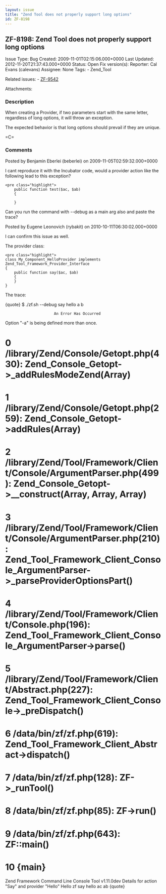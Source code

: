 ```yaml
---
layout: issue
title: "Zend Tool does not properly support long options"
id: ZF-8198
---
```


ZF-8198: Zend Tool does not properly support long options
---------------------------------------------------------

 Issue Type: Bug Created: 2009-11-01T02:15:06.000+0000 Last Updated: 2012-11-20T21:37:43.000+0000 Status: Open Fix version(s): 
 Reporter:  Cal Evans (calevans)  Assignee:  None  Tags: - Zend\_Tool
 
 Related issues: - [ZF-9542](/issues/browse/ZF-9542)
 
 Attachments: 
### Description

When creating a Provider, if two parameters start with the same letter, regardless of long options, it will throw an exception.

The expected behavior is that long options should prevail if they are unique.

=C=

 

 

### Comments

Posted by Benjamin Eberlei (beberlei) on 2009-11-05T02:59:32.000+0000

I cant reproduce it with the Incubator code, would a provider action like the following lead to this exception?

 
    <pre class="highlight">
        public function test($ac, $ab)
        {
    
        }


Can you run the command with --debug as a main arg also and paste the trace?

 

 

Posted by Eugene Leonovich (rybakit) on 2010-10-11T06:30:02.000+0000

I can confirm this issue as well.

The provider class:

 
    <pre class="highlight">
    class My_Component_HelloProvider implements Zend_Tool_Framework_Provider_Interface
    {
        public function say($ac, $ab)
        {
        }
    }
    


The trace:

{quote} $ ./zf.sh --debug say hello a b

 
                          An Error Has Occurred


Option "-a" is being defined more than once.

0 /library/Zend/Console/Getopt.php(430): Zend\_Console\_Getopt->\_addRulesModeZend(Array)
=========================================================================================

1 /library/Zend/Console/Getopt.php(259): Zend\_Console\_Getopt->addRules(Array)
===============================================================================

2 /library/Zend/Tool/Framework/Client/Console/ArgumentParser.php(499): Zend\_Console\_Getopt->\_\_construct(Array, Array, Array)
================================================================================================================================

3 /library/Zend/Tool/Framework/Client/Console/ArgumentParser.php(210): Zend\_Tool\_Framework\_Client\_Console\_ArgumentParser->\_parseProviderOptionsPart()
===========================================================================================================================================================

4 /library/Zend/Tool/Framework/Client/Console.php(196): Zend\_Tool\_Framework\_Client\_Console\_ArgumentParser->parse()
=======================================================================================================================

5 /library/Zend/Tool/Framework/Client/Abstract.php(227): Zend\_Tool\_Framework\_Client\_Console->\_preDispatch()
================================================================================================================

6 /data/bin/zf/zf.php(619): Zend\_Tool\_Framework\_Client\_Abstract->dispatch()
===============================================================================

7 /data/bin/zf/zf.php(128): ZF->\_runTool()
===========================================

8 /data/bin/zf/zf.php(85): ZF->run()
====================================

9 /data/bin/zf/zf.php(643): ZF::main()
======================================

10 {main}
=========

Zend Framework Command Line Console Tool v1.11.0dev Details for action "Say" and provider "Hello" Hello zf say hello ac ab {quote}

 

 